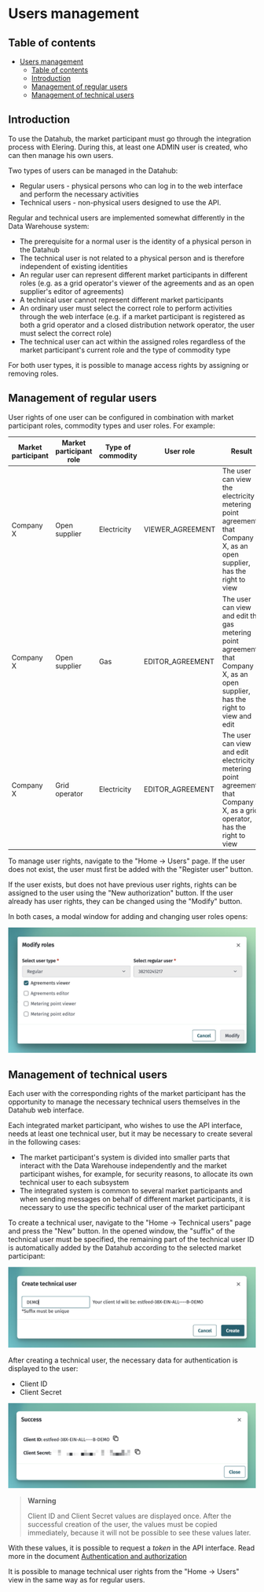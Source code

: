 # Users management

## Table of contents

- [Users management](#users-management)
  - [Table of contents](#table-of-contents)
  - [Introduction](#introduction)
  - [Management of regular users](#management-of-regular-users)
  - [Management of technical users](#management-of-technical-users)

## Introduction

To use the Datahub, the market participant must go through the integration process with Elering. During this, at least one ADMIN user is created, who can then manage his own users.

Two types of users can be managed in the Datahub:

- Regular users - physical persons who can log in to the web interface and perform the necessary activities
- Technical users - non-physical users designed to use the API.

Regular and technical users are implemented somewhat differently in the Data Warehouse system:

- The prerequisite for a normal user is the identity of a physical person in the Datahub
- The technical user is not related to a physical person and is therefore independent of existing identities
- An regular user can represent different market participants in different roles (e.g. as a grid operator's viewer of the agreements and as an open supplier's editor of agreements)
- A technical user cannot represent different market participants
- An ordinary user must select the correct role to perform activities through the web interface (e.g. if a market participant is registered as both a grid operator and a closed distribution network operator, the user must select the correct role)
- The technical user can act within the assigned roles regardless of the market participant's current role and the type of commodity type

For both user types, it is possible to manage access rights by assigning or removing roles.

## Management of regular users

User rights of one user can be configured in combination with market participant roles, commodity types and user roles. For example:

| Market participant | Market participant role | Type of commodity | User role        | Result                                                                                                                           |
|--------------------|-------------------------|-------------------|------------------|----------------------------------------------------------------------------------------------------------------------------------|
| Company X          | Open supplier           | Electricity       | VIEWER_AGREEMENT | The user can view the electricity metering point agreements that Company X, as an open supplier, has the right to view           |
| Company X          | Open supplier           | Gas               | EDITOR_AGREEMENT | The user can view and edit the gas metering point agreements that Company X, as an open supplier, has the right to view and edit |
| Company X          | Grid operator           | Electricity       | EDITOR_AGREEMENT | The user can view and edit electricity metering point agreements that Company X, as a grid operator, has the right to view       |

To manage user rights, navigate to the "Home -> Users" page. If the user does not exist, the user must first be added with the "Register user" button.

If the user exists, but does not have previous user rights, rights can be assigned to the user using the "New authorization" button. If the user already has user rights, they can be changed using the "Modify" button.

In both cases, a modal window for adding and changing user roles opens:

![modify-roles](../images/opp-ui/modify-roles.jpg)

## Management of technical users

Each user with the corresponding rights of the market participant has the opportunity to manage the necessary technical users themselves in the Datahub web interface.

Each integrated market participant, who wishes to use the API interface,  needs at least one technical user, but it may be necessary to create several in the following cases:

- The market participant's system is divided into smaller parts that interact with the Data Warehouse independently and the market participant wishes, for example, for security reasons, to allocate its own technical user to each subsystem
- The integrated system is common to several market participants and when sending messages on behalf of different market participants, it is necessary to use the specific technical user of the market participant

To create a technical user, navigate to the "Home -> Technical users" page and press the "New" button. In the opened window, the "suffix" of the technical user must be specified, the remaining part of the technical user ID is automatically added by the Datahub according to the selected market participant:

![create-technical-user](../images/opp-ui/create-technical-user.jpg)

After creating a technical user, the necessary data for authentication is displayed to the user:

- Client ID
- Client Secret

![technical-user-created](../images/opp-ui/technical-user-created.png)

> **Warning**
>
> Client ID and Client Secret values are displayed once. After the successful creation of the user, the values must be copied immediately, because it will not be possible to see these values later.

With these values, it is possible to request a *token* in the API interface. Read more in the document [Authentication and authorization](03-authentication-and-authorisation.md)

It is possible to manage technical user rights from the "Home -> Users" view in the same way as for regular users.
